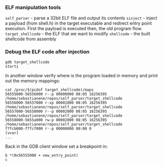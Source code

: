 ### ELF manipulation tools ###

```self_parser``` - parse a 32bit ELF file and output its contents
```sinject```     - inject a payload (from shell.h) in the target executable
                    and redirect entry point execution. First the payload is
                    executed then, the old program flow.
```target_shellcode``` - the ELF that we want to modify
```shellcode```   - the built shellcode from assembly

### Debug the ELF code after injection ###

```
gdb target_shellcode
starti
```

In another window verify where is the program loaded in memory and print out
the memory mappings:

```
cat /proc/$(pidof target_shellcode)/maps
56555000-56556000 r--p 00000000 08:05 16256395                           /home/sebastianene/repos/self_parser/target_shellcode
56556000-56557000 r-xp 00001000 08:05 16256395                           /home/sebastianene/repos/self_parser/target_shellcode
56557000-56558000 r--p 00002000 08:05 16256395                           /home/sebastianene/repos/self_parser/target_shellcode
56558000-5655a000 rw-p 00002000 08:05 16256395                           /home/sebastianene/repos/self_parser/target_shellcode
f7fcb000-f7fcf000 r--p 00000000 00:00 0                                  [vvar]                    
...

```

Back in the GDB client window set a breakpoint in:

```
b *(0x56555000 + new_entry_point)
c
```
